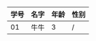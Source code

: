 |  学号  |   名字  |  年龄  |  性别  |
|--------|--------|--------|-------|
|   01   |   牛牛 |  3     |    /  |

